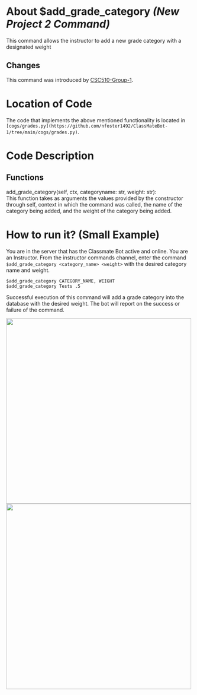 # About $add_grade_category _(New Project 2 Command)_
This command allows the instructor to add a new grade category with a designated weight
## Changes

This command was introduced by [CSC510-Group-1](https://github.com/nfoster1492/ClassMateBot-1/).

# Location of Code
The code that implements the above mentioned functionality is located in `[cogs/grades.py](https://github.com/nfoster1492/ClassMateBot-1/tree/main/cogs/grades.py)`.

# Code Description
## Functions
add_grade_category(self, ctx, categoryname: str, weight: str): <br>
This function takes as arguments the values provided by the constructor through self, context in which the command was called, the name of the category being added, and the weight of the category being added.

# How to run it? (Small Example)
You are in the server that has the Classmate Bot active and online. You are an Instructor. From the instructor commands channel, enter the command `$add_grade_category <category_name> <weight>` with the desired category name and weight.

```
$add_grade_category CATEGORY_NAME, WEIGHT
$add_grade_category Tests .5
```
Successful execution of this command will add a grade category into the database with the desired weight. The bot will report on the success or failure of the command.

<img src="../../data/proj2media/addGradeCategoryHelp.PNG" width="500">

<img src="../../data/proj2media/addGradeCategory.PNG" width="500">